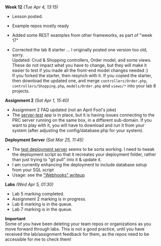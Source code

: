 **Week 12** *(Tue Apr 4, 13:15)*  
- Lesson posted. 
- Example repos mostly ready
- Added some REST examples from other frameworks, as part of "week 17"

- Corrected the lab 8 starter ... I originally posted one version too old, sorry.  
Updated: Crud & Shopping controllers, Order model, and some views.  
These do not impact what you have to change, but they will make it easier
to test if you made all the front-end model changes needed :)  
If you forked the starter, then resynch with it. If you copied the starter,
then download the updated one, and merge `controllers/Order.php`, `controllers/Shopping.php`,
`models/Order.php` and `views/*` into your lab 8 projects.


**Assignment 2** *(Sat Apr 1, 15:40)*
- Assignment 2 FAQ updated (not an April Fool's joke)
- The [server-test](https://github.com/jim-parry/server-test) app is in place, but it is having issues
connecting to the PRC server running on the same box, in a different
sub-domain. If you want to play with it, you will have to download
and run it from your system (after adjusting the config/database.php for your
system).

**Deployment Server** *(Sat Mar 25, 11:45)*  
- The [test deployment server](http://deployer.jlparry.com/) seems to be sorta working.
I need to tweak the deployment script so that it recreates your deployment folder,
rather than just trying to "git pull" into it & update it.
- I am currently enhancing the deployment to include database setup from your SQL script
- Usage: see the ["Webhooks" writeup](/display/lesson/webhooks) 

**Labs** *(Wed Apr 5, 01:30)*  
- Lab 5 marking completed.
- Assignment 2 marking is in progress.
- Lab 6 marking is in the queue.
- Lab 7 marking is in the queue.

**Important**  
Some of you have been deleting your team repos or organizations as you move
forward through labs. This is not a good practice, until you have
received the lab/assignment feedback for them, as the repos need to
be accessible for me to check them!
